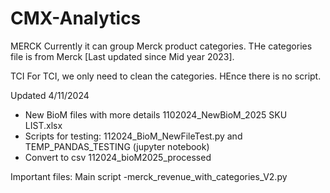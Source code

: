 # CMX-Analytics
MERCK
Currently it can group Merck product categories. THe categories file is from Merck [Last updated since Mid year 2023].

TCI
For TCI, we only need to clean the categories. HEnce there is no script. 


Updated 4/11/2024
- New BioM files with more details 1102024_NewBioM_2025 SKU LIST.xlsx
- Scripts for testing: 112024_BioM_NewFileTest.py and TEMP_PANDAS_TESTING (jupyter notebook)
- Convert to csv 112024_bioM2025_processed


Important files:
Main script
    -merck_revenue_with_categories_V2.py
    
